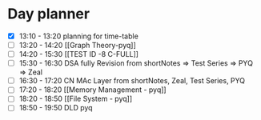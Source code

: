 

# Day planner

- [x] 13:10 - 13:20 planning for time-table
- [ ] 13:20 - 14:20 [[Graph Theory-pyq]]
- [ ] 14:20 - 15:30 [[TEST ID -8 C-FULL]]
- [ ] 15:30 - 16:30 DSA fully Revision from shortNotes => Test Series => PYQ => Zeal
- [ ] 16:30 - 17:20 CN MAc Layer  from shortNotes, Zeal, Test Series, PYQ
- [ ] 17:20 - 18:20 [[Memory Management - pyq]]
- [ ] 18:20 - 18:50 [[File System - pyq]]
- [ ] 18:50 - 19:50 DLD pyq